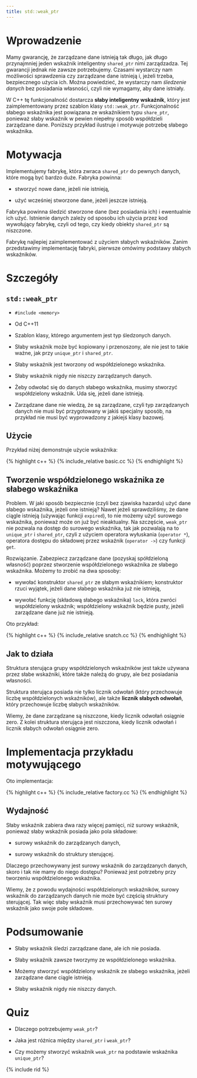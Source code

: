 ```yaml
---
title: std::weak_ptr
---
```


# Wprowadzenie

Mamy gwarancję, że zarządzane dane istnieją tak długo, jak długo
przynajmniej jeden wskaźnik inteligentny `shared_ptr` nimi
zarządzadza.  Tej gwarancji jednak nie zawsze potrzebujemy.  Czasami
wystarczy nam możliwości sprawdzenia czy zarządzane dane istnieją i,
jeżeli trzeba, bezpiecznego użycia ich.  Można powiedzieć, że
wystarczy nam *śledzenie danych* bez posiadania własności, czyli nie
wymagamy, aby dane istniały.

W C++ tę funkcjonalność dostarcza **słaby inteligentny wskaźnik**,
który jest zaimplementowany przez szablon klasy `std::weak_ptr`.
Funkcjonalność słabego wskaźnika jest powiązana ze wskaźnikiem typu
`share_ptr`, ponieważ słaby wskaźnik w pewien niepełny sposób
współdzieli zarządzane dane.  Poniższy przykład ilustruje i motywuje
potrzebę słabego wskaźnika.

# Motywacja

Implementujemy fabrykę, która zwraca `shared_ptr` do pewnych danych,
które mogą być bardzo duże.  Fabryka powinna:

* stworzyć nowe dane, jeżeli nie istnieją,

* użyć wcześniej stworzone dane, jeżeli jeszcze istnieją.

Fabryka powinna śledzić stworzone dane (bez posiadania ich) i
ewentualnie ich użyć.  Istnienie danych zależy od sposobu ich użycia
przez kod wywołujący fabrykę, czyli od tego, czy kiedy obiekty
`shared_ptr` są niszczone.

Fabrykę najlepiej zaimplementować z użyciem słabych wskaźników.  Zanim
przedstawimy implementację fabryki, pierwsze omówimy podstawy słabych
wskaźników.

# Szczegóły

## `std::weak_ptr`

* `#include <memory>`

* Od C++11

* Szablon klasy, którego argumentem jest typ śledzonych danych.

* Słaby wskaźnik może być kopiowany i przenoszony, ale nie jest to
  takie ważne, jak przy `unique_ptr` i `shared_ptr`.

* Słaby wskaźnik jest tworzony od współdzielonego wskaźnika.

* Słaby wskaźnik nigdy nie niszczy zarządzanych danych.

* Żeby odwołać się do danych słabego wskaźnika, musimy stworzyć
  współdzielony wskaźnik.  Uda się, jeżeli dane istnieją.

* Zarządzane dane nie wiedzą, że są zarządzane, czyli typ zarządzanych
  danych nie musi być przygotowany w jakiś specjalny sposób, na
  przykład nie musi być wyprowadzony z jakiejś klasy bazowej.

## Użycie

Przykład niżej demonstruje użycie wskaźnika:

{% highlight c++ %}
{% include_relative basic.cc %}
{% endhighlight %}

## Tworzenie współdzielonego wskaźnika ze słabego wskaźnika

Problem.  W jaki sposób bezpiecznie (czyli bez zjawiska hazardu) użyć
dane słabego wskaźnika, jeżeli one istnieją?  Nawet jeżeli
sprawdziliśmy, że dane ciągle istnieją (używając funkcji `expired`),
to nie możemy użyć surowego wskaźnika, ponieważ może on już być
nieaktualny.  Na szczęście, `weak_ptr` nie pozwala na dostęp do
surowego wskaźnika, tak jak pozwalają na to `unique_ptr` i
`shared_ptr`, czyli z użyciem operatora wyłuskania (`operator *`),
operatora dostępu do składowej przez wskaźnik (`operator ->`) czy
funkcji `get`.

Rozwiązanie.  Zabezpiecz zarządzane dane (pozyskaj spółdzieloną
własność) poprzez stworzenie współdzielonego wskaźnika ze słabego
wskaźnika.  Możemy to zrobić na dwa sposoby:

* wywołać konstruktor `shared_ptr` ze słabym wskaźnikiem; konstruktor
  rzuci wyjątek, jeżeli dane słabego wskaźnika już nie istnieją,

* wywołać funkcję (składową słabego wskaźnika) `lock`, która zwróci
  współdzielony wskaźnik; współdzielony wskaźnik będzie pusty, jeżeli
  zarządzane dane już nie istnieją.

Oto przykład:

{% highlight c++ %}
{% include_relative snatch.cc %}
{% endhighlight %}

## Jak to działa

Struktura sterująca grupy współdzielonych wskaźników jest także
używana przez słabe wskaźniki, które także należą do grupy, ale bez
posiadania własności.

Struktura sterująca posiada nie tylko licznik odwołań (który
przechowuje liczbę współdzielonych wskaźników), ale także **licznik
słabych odwołań**, który przechowuje liczbę słabych wskaźników.

Wiemy, że dane zarządzane są niszczone, kiedy licznik odwołań osiągnie
zero.  Z kolei struktura sterująca jest niszczona, kiedy licznik
odwołań i licznik słabych odwołań osiągnie zero.

# Implementacja przykładu motywującego

Oto implementacja:

{% highlight c++ %}
{% include_relative factory.cc %}
{% endhighlight %}

## Wydajność

Słaby wskaźnik zabiera dwa razy więcej pamięci, niż surowy wskaźnik,
ponieważ słaby wskaźnik posiada jako pola składowe:

* surowy wskaźnik do zarządzanych danych,

* surowy wskaźnik do struktury sterującej.

Dlaczego przechowywany jest surowy wskaźnik do zarządzanych danych,
skoro i tak nie mamy do niego dostępu?  Ponieważ jest potrzebny przy
tworzeniu współdzielonego wskaźnika.

Wiemy, że z powodu wydajności współdzielonych wskaźników, surowy
wskaźnik do zarządzanych danych nie może być częścią struktury
sterującej.  Tak więc słaby wskaźnik musi przechowywać ten surowy
wskaźnik jako swoje pole składowe.

# Podsumowanie

* Słaby wskaźnik śledzi zarządzane dane, ale ich nie posiada.

* Słaby wskaźnik zawsze tworzymy ze współdzielonego wskaźnika.

* Możemy stworzyć współdzielony wskaźnik ze słabego wskaźnika, jeżeli
  zarządzane dane ciągle istnieją.

* Słaby wskaźnik nigdy nie niszczy danych.

# Quiz

* Dlaczego potrzebujemy `weak_ptr`?

* Jaka jest różnica między `shared_ptr` i `weak_ptr`?

* Czy możemy stworzyć wskaźnik `weak_ptr` na podstawie wskaźnika
  `unique_ptr`?

{% include rid %}

<!-- LocalWords: inlined multithreaded -->
<!-- LocalWords: performant rvalue suboptimal -->
